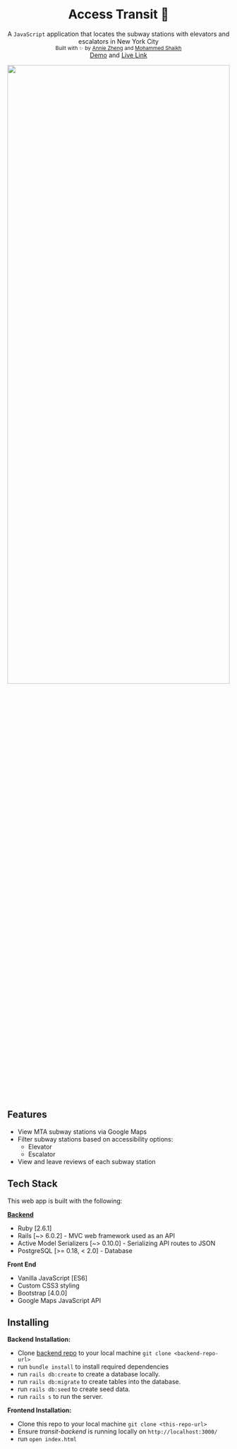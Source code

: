 <h1 align="center">Access Transit 🚞 </h1>

<div align="center">
  A <code>JavaScript</code> application that locates the subway stations with elevators and escalators in New York City 
</div>
<div align="center">
  <sub>Built with ✨ by
  <a href="https://github.com/bigfishh">Annie Zheng</a> and
  <a href="https://github.com/mqshaikh8"> Mohammed Shaikh</a>
  </sub>
</div>
<div align="center">
  <a href="https://www.youtube.com/watch?v=nuExyylFh0I">Demo</a> and
  <a href="">Live Link</a>
  </sub>
</div>
<p align="center">
  <img width="100%" height="60%" src="access-transit.gif">
</p>

## Features 
- View MTA subway stations via Google Maps
- Filter subway stations based on accessibility options:
  - Elevator
  - Escalator
- View and leave reviews of each subway station

## Tech Stack
This web app is built with the following:

[**Backend**](https://github.com/bigfishh/transit_backend)
- Ruby [2.6.1]
- Rails [~> 6.0.2] - MVC web framework used as an API
- Active Model Serializers [~> 0.10.0] - Serializing API routes to JSON
- PostgreSQL [>= 0.18, < 2.0] - Database

**Front End**
- Vanilla JavaScript [ES6]
- Custom CSS3 styling 
- Bootstrap [4.0.0]
- Google Maps JavaScript API

## Installing

**Backend Installation:**

- Clone [backend repo](https://github.com/bigfishh/transit_backend) to your local machine `git clone <backend-repo-url>`
- run `bundle install` to install required dependencies
- run `rails db:create` to create a database locally.
- run `rails db:migrate` to create tables into the database.
- run `rails db:seed` to create seed data.
- run `rails s` to run the server. 

**Frontend Installation:** 

- Clone this repo to your local machine `git clone <this-repo-url>`
- Ensure *transit-backend* is running locally on `http://localhost:3000/`
- run `open index.html`
